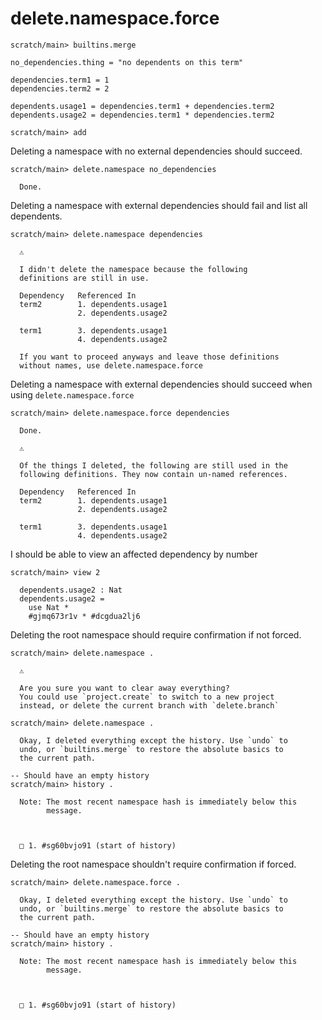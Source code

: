 # delete.namespace.force

``` ucm :hide
scratch/main> builtins.merge

```

``` unison :hide
no_dependencies.thing = "no dependents on this term"

dependencies.term1 = 1
dependencies.term2 = 2

dependents.usage1 = dependencies.term1 + dependencies.term2
dependents.usage2 = dependencies.term1 * dependencies.term2
```

``` ucm :hide
scratch/main> add

```

Deleting a namespace with no external dependencies should succeed.

``` ucm
scratch/main> delete.namespace no_dependencies

  Done.

```

Deleting a namespace with external dependencies should fail and list all dependents.

``` ucm :error
scratch/main> delete.namespace dependencies

  ⚠️
  
  I didn't delete the namespace because the following
  definitions are still in use.
  
  Dependency   Referenced In
  term2        1. dependents.usage1
               2. dependents.usage2
               
  term1        3. dependents.usage1
               4. dependents.usage2
  
  If you want to proceed anyways and leave those definitions
  without names, use delete.namespace.force

```

Deleting a namespace with external dependencies should succeed when using `delete.namespace.force`

``` ucm
scratch/main> delete.namespace.force dependencies

  Done.

  ⚠️
  
  Of the things I deleted, the following are still used in the
  following definitions. They now contain un-named references.
  
  Dependency   Referenced In
  term2        1. dependents.usage1
               2. dependents.usage2
               
  term1        3. dependents.usage1
               4. dependents.usage2

```

I should be able to view an affected dependency by number

``` ucm
scratch/main> view 2

  dependents.usage2 : Nat
  dependents.usage2 =
    use Nat *
    #gjmq673r1v * #dcgdua2lj6

```

Deleting the root namespace should require confirmation if not forced.

``` ucm
scratch/main> delete.namespace .

  ⚠️
  
  Are you sure you want to clear away everything?
  You could use `project.create` to switch to a new project
  instead, or delete the current branch with `delete.branch`

scratch/main> delete.namespace .

  Okay, I deleted everything except the history. Use `undo` to
  undo, or `builtins.merge` to restore the absolute basics to
  the current path.

-- Should have an empty history
scratch/main> history .

  Note: The most recent namespace hash is immediately below this
        message.
  
  
  
  □ 1. #sg60bvjo91 (start of history)

```

Deleting the root namespace shouldn't require confirmation if forced.

``` ucm
scratch/main> delete.namespace.force .

  Okay, I deleted everything except the history. Use `undo` to
  undo, or `builtins.merge` to restore the absolute basics to
  the current path.

-- Should have an empty history
scratch/main> history .

  Note: The most recent namespace hash is immediately below this
        message.
  
  
  
  □ 1. #sg60bvjo91 (start of history)

```
